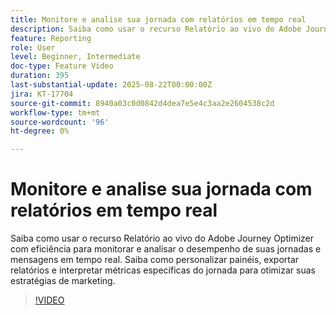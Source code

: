```yaml
---
title: Monitore e analise sua jornada com relatórios em tempo real
description: Saiba como usar o recurso Relatório ao vivo do Adobe Journey Optimizer com eficiência para monitorar e analisar o desempenho de suas jornadas e mensagens em tempo real. Saiba como personalizar painéis, exportar relatórios e interpretar métricas específicas do jornada para otimizar suas estratégias de marketing.
feature: Reporting
role: User
level: Beginner, Intermediate
doc-type: Feature Video
duration: 395
last-substantial-update: 2025-08-22T00:00:00Z
jira: KT-17704
source-git-commit: 8940a03c0d0842d4dea7e5e4c3aa2e2604538c2d
workflow-type: tm+mt
source-wordcount: '96'
ht-degree: 0%

---
```



# Monitore e analise sua jornada com relatórios em tempo real

Saiba como usar o recurso Relatório ao vivo do Adobe Journey Optimizer com eficiência para monitorar e analisar o desempenho de suas jornadas e mensagens em tempo real. Saiba como personalizar painéis, exportar relatórios e interpretar métricas específicas do jornada para otimizar suas estratégias de marketing.

>[!VIDEO](https://video.tv.adobe.com/v/3470840/?learn=on&enablevpops&captions=por_br)
